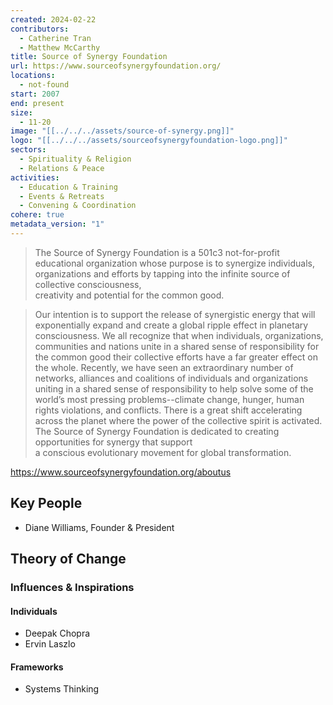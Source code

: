 ```yaml
---
created: 2024-02-22
contributors:
  - Catherine Tran
  - Matthew McCarthy
title: Source of Synergy Foundation
url: https://www.sourceofsynergyfoundation.org/
locations:
  - not-found
start: 2007
end: present
size:
  - 11-20
image: "[[../../../assets/source-of-synergy.png]]"
logo: "[[../../../assets/sourceofsynergyfoundation-logo.png]]"
sectors:
  - Spirituality & Religion
  - Relations & Peace
activities:
  - Education & Training
  - Events & Retreats
  - Convening & Coordination
cohere: true
metadata_version: "1"
---
```


>The Source of Synergy Foundation is a 501c3 not-for-profit educational organization whose purpose is to synergize individuals, organizations and efforts by tapping into the infinite source of collective consciousness, creativity and potential for the common good.

>Our intention is to support the release of synergistic energy that will exponentially expand and create a global ripple effect in planetary consciousness. We all recognize that when individuals, organizations, communities and nations unite in a shared sense of responsibility for the common good their collective efforts have a far greater effect on the whole. Recently, we have seen an extraordinary number of networks, alliances and coalitions of individuals and organizations uniting in a shared sense of responsibility to help solve some of the world’s most pressing problems--climate change, hunger, human rights violations, and conflicts. There is a great shift accelerating across the planet where the power of the collective spirit is activated. The Source of Synergy Foundation is dedicated to creating opportunities for synergy that support a conscious evolutionary movement for global transformation.

https://www.sourceofsynergyfoundation.org/aboutus

## Key People

- Diane Williams, Founder & President

## Theory of Change

### Influences & Inspirations

#### Individuals

- Deepak Chopra
- Ervin Laszlo
#### Frameworks

- Systems Thinking








